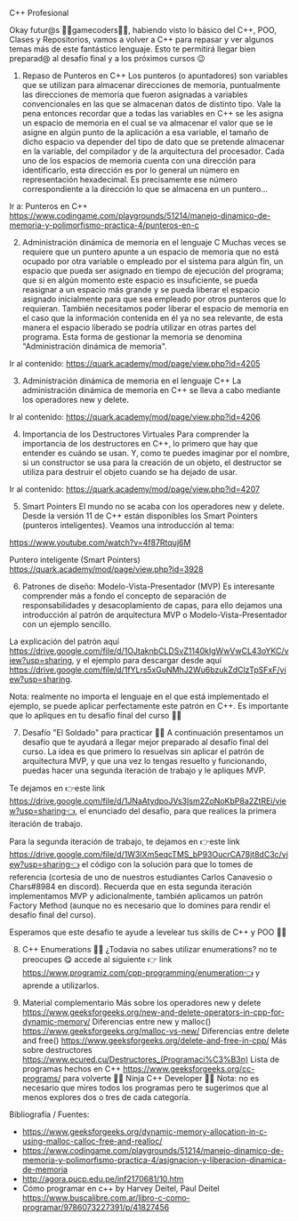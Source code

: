 C++ Profesional

Okay futur@s 🐱‍💻gamecoders🐱‍👤, habiendo visto lo básico del C++, POO, Clases y Repositorios, vamos a volver a C++ para repasar y ver algunos temas más de este fantástico lenguaje. Esto te permitirá llegar bien preparad@ al desafío final y a los próximos cursos 😉


1) Repaso de Punteros en C++
Los punteros (o apuntadores) son variables que se utilizan para almacenar direcciones de memoria, puntualmente las direcciones de memoria que fueron asignadas a variables convencionales en las que se almacenan datos de distinto tipo. Vale la pena entonces recordar que a todas las variables en C++ se les asigna un espacio de memoria en el cual se va almacenar el valor que se le asigne en algún punto de la aplicación a esa variable, el tamaño de dicho espacio va depender del tipo de dato que se pretende almacenar en la variable, del compilador y de la arquitectura del procesador. Cada uno de los espacios de memoria cuenta con una dirección para identificarlo, esta dirección es por lo general un número en representación hexadecimal. Es precisamente ese número correspondiente a la dirección lo que se almacena en un puntero...

Ir a: Punteros en C++ https://www.codingame.com/playgrounds/51214/manejo-dinamico-de-memoria-y-polimorfismo-practica-4/punteros-en-c


2) Administración dinámica de memoria en el lenguaje C
Muchas veces se requiere que un puntero apunte a un espacio de memoria que no está ocupado por otra variable o empleado por el sistema para algún fin, un espacio que pueda ser asignado en tiempo de ejecución del programa; que si en algún momento este espacio es insuficiente, se pueda reasignar a un espacio más grande y se pueda liberar el espacio asignado inicialmente para que sea empleado por otros punteros que lo requieran. También necesitamos poder liberar el espacio de memoria en el caso que la información contenida en él ya no sea relevante, de esta manera el espacio liberado se podría utilizar en otras partes del programa. Esta forma de gestionar la memoria se denomina "Administración dinámica de memoria".

Ir al contenido: https://quark.academy/mod/page/view.php?id=4205 


3) Administración dinámica de memoria en el lenguaje C++
La administración dinámica de memoria en C++ se lleva a cabo mediante los operadores new y delete.

Ir al contenido: https://quark.academy/mod/page/view.php?id=4206


4) Importancia de los Destructores Virtuales
Para comprender la importancia de los destructores en C++, lo primero que hay que entender es cuándo se usan. Y, como te puedes imaginar por el nombre, si un constructor se usa para la creación de un objeto, el destructor se utiliza para destruir el objeto cuando se ha dejado de usar.

Ir al contenido: https://quark.academy/mod/page/view.php?id=4207


5) Smart Pointers
El mundo no se acaba con los operadores new y delete. Desde la versión 11 de C++ están disponibles los Smart Pointers (punteros inteligentes). Veamos una introducción al tema:

https://www.youtube.com/watch?v=4f87Rtquj6M

Puntero inteligente (Smart Pointers) https://quark.academy/mod/page/view.php?id=3928


6) Patrones de diseño: Modelo-Vista-Presentador (MVP)
Es interesante comprender más a fondo el concepto de separación de responsabilidades y desacoplamiento de capas, para ello dejamos una introducción al patrón de arquitectura MVP o Modelo-Vista-Presentador con un ejemplo sencillo.

La explicación del patrón aquí https://drive.google.com/file/d/1OJtaknbCLDSvZ1140kIgWwVwCL43oYKC/view?usp=sharing, y el ejemplo para descargar desde aquí https://drive.google.com/file/d/1fYLrs5xGuNMhJ2Wu6bzukZdClzTpSFxF/view?usp=sharing.

Nota: realmente no importa el lenguaje en el que está implementado el ejemplo, se puede aplicar perfectamente este patrón en C++. Es importante que lo apliques en tu desafío final del curso 🐱‍💻


7) Desafío "El Soldado" para practicar 🤸‍♂️
A continuación presentamos un desafío que te ayudará a llegar mejor preparado al desafío final del curso. La idea es que primero lo resuelvas sin aplicar el patrón de arquitectura MVP, y que una vez lo tengas resuelto y funcionando, puedas hacer una segunda iteración de trabajo y le apliques MVP.

Te dejamos en 👉este link https://drive.google.com/file/d/1JNaAtydpoJVs3Ism2ZoNoKbP8a2ZtREi/view?usp=sharing👈, el enunciado del desafío, para que realices la primera iteración de trabajo.

Para la segunda iteración de trabajo, te dejamos en 👉este link https://drive.google.com/file/d/1W3IXm5eqcTMS_bP93OucrCA78jt8dC3c/view?usp=sharing👈 el código con la solución para que lo tomes de referencia (cortesía de uno de nuestros estudiantes Carlos Canavesio o Chars#8984 en discord). Recuerda que en esta segunda iteración implementamos MVP y adicionalmente, también aplicamos un patrón Factory Method (aunque no es necesario que lo domines para rendir el desafío final del curso).

Esperamos que este desafío te ayude a levelear tus skills de C++ y POO 🐱‍🐉


8) C++ Enumerations 🤸‍♀️
¿Todavía no sabes utilizar enumerations? no te preocupes 😋 accede al siguiente 👉 link https://www.programiz.com/cpp-programming/enumeration👈 y aprende a utilizarlos.


9) Material complementario
Más sobre los operadores new y delete https://www.geeksforgeeks.org/new-and-delete-operators-in-cpp-for-dynamic-memory/
Diferencias entre new y malloc() https://www.geeksforgeeks.org/malloc-vs-new/
Diferencias entre delete and free() https://www.geeksforgeeks.org/delete-and-free-in-cpp/
Más sobre destructores https://www.ecured.cu/Destructores_(Programaci%C3%B3n)
Lista de programas hechos en C++ https://www.geeksforgeeks.org/cc-programs/ para volverte 🐱‍👤 Ninja C++ Developer 🐱‍👓
Nota: no es necesario que mires todos los programas pero te sugerimos que al menos explores dos o tres de cada categoría.


Bibliografía / Fuentes:
- https://www.geeksforgeeks.org/dynamic-memory-allocation-in-c-using-malloc-calloc-free-and-realloc/
- https://www.codingame.com/playgrounds/51214/manejo-dinamico-de-memoria-y-polimorfismo-practica-4/asignacion-y-liberacion-dinamica-de-memoria
- http://agora.pucp.edu.pe/inf2170681/10.htm
- Cómo programar en c++ by Harvey Deitel, Paul Deitel https://www.buscalibre.com.ar/libro-c-como-programar/9786073227391/p/41827456